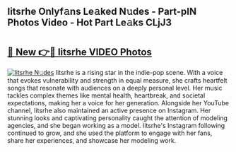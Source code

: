 ## Iitsrhe Onlyf𝚊ns Le𝚊ked N𝚞des - Part-pIN Photos Video - Hot Part Le𝚊ks CLjJ3

# <h2><a href="http://ab20161.deff.icu/?id=Iitsrhe">🔗 New 👉🔴 Iitsrhe VIDEO Photos</a></h2>

[![Iitsrhe N𝚞des](https://i.imgur.com/rIISA9y.gif)](http://ab20161.deff.icu/?id=Iitsrhe)
Iitsrhe is a rising star in the indie-pop scene. With a voice that evokes vulnerability and strength in equal measure, she crafts heartfelt songs that resonate with audiences on a deeply personal level. Her music tackles complex themes like mental health, heartbreak, and societal expectations, making her a voice for her generation. Alongside her YouTube channel, Iitsrhe also maintained an active presence on Instagram. Her stunning looks and captivating personality caught the attention of modeling agencies, and she began working as a model. Iitsrhe's Instagram following continued to grow, and she used the platform to engage with her fans, share her experiences, and showcase her modeling work.
